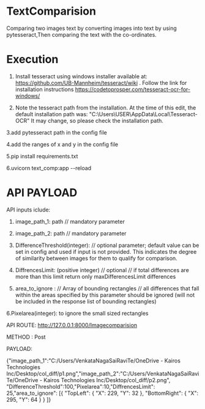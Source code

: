 # TextComparision
Comparing two images text by converting images into text by using pytesseract,Then comparing the text with the co-ordinates. 

# Execution

1. Install tesseract using windows installer available at: https://github.com/UB-Mannheim/tesseract/wiki . Follow the link for installation instructions https://codetoprosper.com/tesseract-ocr-for-windows/

2. Note the tesseract path from the installation. At the time of this edit, the default installation path was: "C:\Users\USER\AppData\Local\Tesseract-OCR" It may change, so please check the installation path.


3.add pytesseract path in the config file


4.add the ranges of x and y in the config file



5.pip install requirements.txt



6.uvicorn text_comp:app --reload


# API PAYLOAD

API inputs iclude:

1.	image_path_1: path // mandatory parameter

2.	image_path_2: path // mandatory parameter

3.	DifferenceThreshold(integer): // optional parameter; default value can be set in config and used if input is not provided. This indicates the degree of similarity between images for them to qualify for comparison.

4.	DiffrencesLimit: (positive integer) // optional // if total differences are more than this limit return only maxDifferencesLimit differences

5.	area_to_ignore : // Array of bounding rectangles // all differences that fall within the areas specified by this parameter should be ignored (will not be included in the response list of bounding rectangles)

6.Pixelarea(integer): to ignore the small sized rectangles




API ROUTE:  http://127.0.0.1:8000/Imagecomparision


METHOD : Post


PAYLOAD:


{"image_path_1":"C:/Users/VenkataNagaSaiRaviTe/OneDrive - Kairos Technologies Inc/Desktop/col_diff/p1.png","image_path_2":"C:/Users/VenkataNagaSaiRaviTe/OneDrive - Kairos Technologies Inc/Desktop/col_diff/p2.png",
"DifferenceThreshold":100,"Pixelarea":10,"DiffrencesLimit": 25,"area_to_ignore": [{
            "TopLeft": {
                "X": 229,
                "Y": 32
            },
            "BottomRight": {
                "X": 295,
                "Y": 64
            }
        }
    ]}
